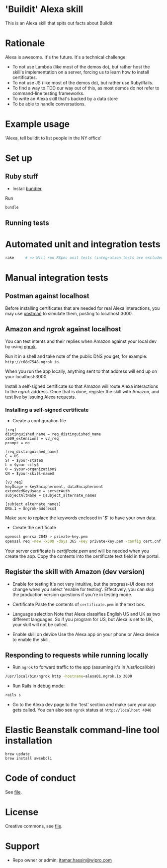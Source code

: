 # 'Buildit' Alexa skill

This is an Alexa skill that spits out facts about Buildit

# Rationale

Alexa is awesome. It's the future. It's a technical challenge:

* To not use Lambda (like most of the demos do), but rather host the skill's implementation on a server, forcing us to learn how to install certificates.
* To not use JS (like most of the demos do), but rather use Ruby/Rails.
* To find a way to TDD our way out of this, as most demos do not refer to command-line testing frameworks.
* To write an Alexa skill that's backed by a data store
* To be able to handle conversations.

# Example usage

'Alexa, tell buildit to list people in the NY office'

# Set up

## Ruby stuff

* Install [bundler](http://bundler.io)

Run

```bash
bundle
```

## Running tests

# Automated unit and integration tests

```bash
rake     # => Will run RSpec unit tests (integration tests are excluded)
```

# Manual integration tests

## Postman against localhost

Before installing certificates that are needed for real Alexa interactions, you may use [postman](https://www.getpostman.com) to simulate them, posting to localhost:3000.

## Amazon and _ngrok_ against localhost

You can test intents and their replies when Amazon against your local dev by using [ngrok](https://ngrok.com).

Run it in a shell and take note of the public DNS you get, for example:
```http://c68d7548.ngrok.io```.

When you run the app locally, anything sent to that address will end up on your localhost:3000.

Install a self-signed certificate so that Amazon will route Alexa interactions to the _ngrok_ address. 
Once that is done, register the skill with Amazon, and test live by issuing Alexa requests.

### Installing a self-signed certificate

* Create a configuration file

```text
[req]
distinguished_name = req_distinguished_name
x509_extensions = v3_req
prompt = no

[req_distinguished_name]
C = US
ST = $your-state$
L = $your-city$  
O = $your-organization$ 
CN = $your-skill-name$

[v3_req]
keyUsage = keyEncipherment, dataEncipherment
extendedKeyUsage = serverAuth
subjectAltName = @subject_alternate_names

[subject_alternate_names]
DNS.1 = $ngrok-address$
```

Make sure to replace the keywords enclosed in '$' to have your own data.

* Create the certificate

```bash
openssl genrsa 2048 > private-key.pem
openssl req -new -x509 -days 365 -key private-key.pem -config cert.cnf -out certificate.pem
```
Your server certificate is _certificate.pem_ and will be needed when you create the app. Copy the contents into the certificate text field in the portal.

## Register the skill with Amazon (dev version)

- Enable for testing
It's not very intuitive, but the progress-UI does not change when you select 'enable for testing'. Effectively, you can skip the production version questions if you're in testing mode. 

- Certificate
Paste the contents of ```certificate.pem``` in the text box.

- Language selection
Note that Alexa classifies English US and UK as two different languages. So if you program for US, but Alexa is set to UK, your skill will not be called.

- Enable skill on device
Use the Alexa app on your phone or Alexa device to enable the skill.

## Responding to requests while running locally 

- Run ```ngrok``` to forward traffic to the app (assuming it's in /usr/local/bin)

```bash
/usr/local/bin/ngrok http -hostname=alexa01.ngrok.io 3000
```
- Run Rails in debug mode:
```bash
rails s
```
- Go to the Alexa dev page to the 'test' section and make sure your app gets called.
You can also see ```ngrok``` status at ```http://localhost 4040```

# Elastic Beanstalk command-line tool installation

```shell
brew update
brew install awsebcli
```

# Code of conduct

See [file](https://bitbucket.org/digitalrigbitbucketteam/buildit-alexa-skill/src/b2d808302cb3ac43969edff5721486f6341dcd5d/code-of-conduct.md?at=master&fileviewer=file-view-default).

# License

Creative commons, see [file](https://bitbucket.org/digitalrigbitbucketteam/buildit-alexa-skill/src/b2d808302cb3ac43969edff5721486f6341dcd5d/license.md?at=master&fileviewer=file-view-default).

# Support

* Repo owner or admin: itamar.hassin@wipro.com
